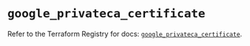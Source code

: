# `google_privateca_certificate`

Refer to the Terraform Registry for docs: [`google_privateca_certificate`](https://registry.terraform.io/providers/hashicorp/google-beta/6.26.0/docs/resources/google_privateca_certificate).
